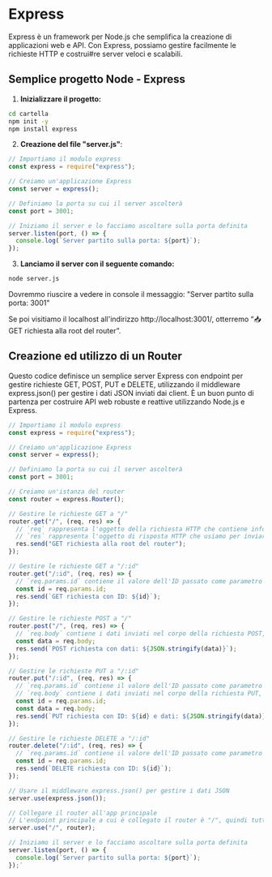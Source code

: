 # Express

Express è un framework per Node.js che semplifica la creazione di applicazioni web e API. Con Express, possiamo gestire facilmente le richieste HTTP e costrui#re server veloci e scalabili.

## Semplice progetto Node - Express

1. **Inizializzare il progetto:**

```bash
cd cartella
npm init -y
npm install express
```

2. **Creazione del file "server.js"**:
```js
// Importiamo il modulo express
const express = require("express");

// Creiamo un'applicazione Express
const server = express();

// Definiamo la porta su cui il server ascolterà
const port = 3001;

// Iniziamo il server e lo facciamo ascoltare sulla porta definita
server.listen(port, () => {
  console.log(`Server partito sulla porta: ${port}`);
});
```

3. **Lanciamo il server con il seguente comando:**

```bash
node server.js
```

Dovremmo riuscire a vedere in console il messaggio: "Server partito sulla porta: 3001"

Se poi visitiamo il localhost all'indirizzo http://localhost:3001/, otterremo “📥 GET richiesta alla root del router”.


## Creazione ed utilizzo di un Router

Questo codice definisce un semplice server Express con endpoint per gestire richieste GET, POST, PUT e DELETE, utilizzando il middleware express.json() per gestire i dati JSON inviati dai client. È un buon punto di partenza per costruire API web robuste e reattive utilizzando Node.js e Express.

```js
// Importiamo il modulo express
const express = require("express");

// Creiamo un'applicazione Express
const server = express();

// Definiamo la porta su cui il server ascolterà
const port = 3001;

// Creiamo un'istanza del router
const router = express.Router();

// Gestire le richieste GET a "/"
router.get("/", (req, res) => {
  // `req` rappresenta l'oggetto della richiesta HTTP che contiene informazioni inviate dal client
  // `res` rappresenta l'oggetto di risposta HTTP che usiamo per inviare dati di ritorno al client
  res.send("GET richiesta alla root del router");
});

// Gestire le richieste GET a "/:id"
router.get("/:id", (req, res) => {
  // `req.params.id` contiene il valore dell'ID passato come parametro nell'URL
  const id = req.params.id;
  res.send(`GET richiesta con ID: ${id}`);
});

// Gestire le richieste POST a "/"
router.post("/", (req, res) => {
  // `req.body` contiene i dati inviati nel corpo della richiesta POST, interpretati come JSON grazie a `express.json()`
  const data = req.body;
  res.send(`POST richiesta con dati: ${JSON.stringify(data)}`);
});

// Gestire le richieste PUT a "/:id"
router.put("/:id", (req, res) => {
  // `req.params.id` contiene il valore dell'ID passato come parametro nell'URL
  // `req.body` contiene i dati inviati nel corpo della richiesta PUT, interpretati come JSON grazie a `express.json()`
  const id = req.params.id;
  const data = req.body;
  res.send(`PUT richiesta con ID: ${id} e dati: ${JSON.stringify(data)}`);
});

// Gestire le richieste DELETE a "/:id"
router.delete("/:id", (req, res) => {
  // `req.params.id` contiene il valore dell'ID passato come parametro nell'URL
  const id = req.params.id;
  res.send(`DELETE richiesta con ID: ${id}`);
});

// Usare il middleware express.json() per gestire i dati JSON
server.use(express.json());

// Collegare il router all'app principale
// L'endpoint principale a cui è collegato il router è "/", quindi tutte le rotte definite nel router saranno relative a "/"
server.use("/", router);

// Iniziamo il server e lo facciamo ascoltare sulla porta definita
server.listen(port, () => {
  console.log(`Server partito sulla porta: ${port}`);
});˙
```
